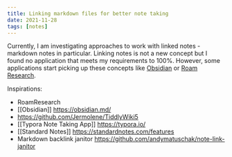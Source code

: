 ```yaml
---
title: Linking markdown files for better note taking
date: 2021-11-28
tags: [notes]
---
```


Currently, I am investigating approaches to work with linked notes - markdown notes in particular.
Linking notes is not a new concept but I found no application that meets my requirements to 100%. However, some applications start picking up these concepts like [Obsidian](https://obsidian.md) or [Roam Research](https://roamresearch.com/).

Inspirations:

- RoamResearch
- [[Obsidian]] <https://obsidian.md/>
- <https://github.com/Jermolene/TiddlyWiki5>
- [[Typora Note Taking App]] <https://typora.io/>
- [[Standard Notes]] <https://standardnotes.com/features>
- Markdown backlink janitor <https://github.com/andymatuschak/note-link-janitor>
